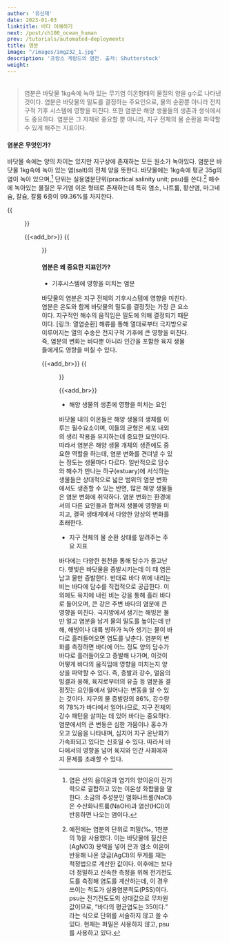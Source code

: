 ```yaml
---
author: '유신재'
date: 2023-01-03
linktitle: 바다 이해하기
next: /post/ch100_ocean_human
prev: /tutorials/automated-deployments
title: 염분
image: "/images/img232_1.jpg"
description: '프랑스 게랑드의 염전. 출처: Shutterstock'
weight: 
---
```


######     
> 염분은 바닷물 1kg속에 녹아 있는 무기염 이온형태의 물질의 양을 g수로 나타낸 것이다.
> 염분은 바닷물의 밀도를 결정하는 주요인으로, 물의 순환뿐 아니라 전지구적 기후 시스템에 영향을 미친다. 또한 염분은 해양 생물들의 생존과 생식에서도 중요하다.
> 염분은 그 자체로 중요할 뿐 아니라, 지구 전체의 물 순환을 파악할 수 있게 해주는 지표이다. 

#### 염분은 무엇인가? 
바닷물 속에는 양의 차이는 있지만 지구상에 존재하는 모든 원소가 녹아있다. 염분은 바닷물 1kg속에 녹아 있는 염(salt)의 전체 양을 뜻한다. 바닷물에는 1kg속에 평균 35g의 염이 녹아 있으며,[^1] 단위는 실용염분단위(practical salinity unit; psu)를 쓴다.[^2] 해수에 녹아있는 물질은 무기염 이온 형태로 존재하는데 특히 염소, 나트륨, 황산염, 마그네슘, 칼슘, 칼륨 6종이 99.36%를 차지한다. 

{{<figure src="/images/img232_2.png" caption="해수를 구성하는 염분 ⓒ 유채원">}}

{{<add_br>}}
{{<figure src="/images/img232_3.jpg" caption="사해는 수백만년 전 고립된 바다가 남은 염호이며, 염분이 330ppt로 이는 지구 평균의 10배에 해당한다. 사해의 물은 높은 염분 농도로 인해 밀도가 높으며, 이로 인해 사람의 신체는 위로 떠오르게 된다. 출처: Shutterstock">}}

#### 염분은 왜 중요한 지표인가?
- 기후시스템에 영향을 미치는 염분

바닷물의 염분은 지구 전체의 기후시스템에 영향을 미친다. 염분은 온도와 함께 바닷물의 밀도를 결정짓는 가장 큰 요소이다. 지구적인 해수의 움직임은 밀도에 의해 결정되기 때문이다. 
[링크: 열염순환] 해류를 통해 열대로부터 극지방으로 이루어지는 열의 수송은 전지구적 기후에 큰 영향을 미친다. 즉, 염분의 변화는 바다뿐 아니라 인간을 포함한 육지 생물들에게도 영향을 미칠 수 있다. 

{{<add_br>}}
{{<figure src="/images/img232_4.png" caption="해수의 염분 변화는 기후 시스템에 영향을 미친다. ⓒ 유채원">}}

{{<add_br>}}
- 해양 생물의 생존에 영향을 미치는 요인

바닷물 내의 이온들은 해양 생물의 생체를 이루는 필수요소이며, 이들의 균형은 세포 내외의 생리 작용을 유지하는데 중요한 요인이다. 따라서 염분은 해양 생물 개체의 생존에도 중요한 역할을 하는데, 염분 변화를 견뎌낼 수 있는 정도는 생물마다 다르다. 일반적으로 담수와 해수가 만나는 하구(estuary)에 서식하는 생물들은 상대적으로 넓은 범위의 염분 변화에서도 생존할 수 있는 반면, 많은 해양 생물들은 염분 변화에 취약하다. 염분 변화는 환경에서의 다른 요인들과 합쳐져 생물에 영향을 미치고, 결국 생태계에서 다양한 양상의 변화를 초래한다. 

- 지구 전체의 물 순환 상태를 알려주는 주요 지표

바다에는 다양한 원천을 통해 담수가 들고난다. 햇빛은 바닷물을 증발시키는데 이 때 염은 남고 물만 증발한다. 반대로 바다 위에 내리는 비는 바다에 담수를 직접적으로 공급한다. 이 외에도 육지에 내린 비는 강을 통해 흘러 바다로 들어오며, 큰 강은 주변 바다의 염분에 큰 영향을 미친다. 극지방에서 생기는 해빙은 물만 얼고 염분을 남겨 물의 밀도를 높이는데 반해, 해빙이나 대륙 빙하가 녹아 생기는 물이 바다로 흘러들어오면 염도를 낮춘다. 
염분의 변화를 측정하면 바다에 어느 정도 양의 담수가 바다로 흘러들어오고 증발해 나가며, 이것이 어떻게 바다의 움직임에 영향을 미치는지 양상을 파악할 수 있다. 즉, 증발과 강수, 얼음의 빙결과 융해, 육지로부터의 유출 등 염분을 결정짓는 요인들에서 일어나는 변동을 알 수 있는 것이다. 지구의 물 증발량의 86%, 강수량의 78%가 바다에서 일어나므로, 지구 전체의 강수 패턴을 살피는 데 있어 바다는 중요하다. 염분에서의 큰 변동은 심한 가뭄이나 홍수가 오고 있음을 나타내며, 심지어 지구 온난화가 가속화되고 있다는 신호일 수 있다. 따라서 바다에서의 영향을 넘어 육지와 인간 사회에까지 문제를 초래할 수 있다.


[^1]: 염은 산의 음이온과 염기의 양이온이 전기력으로 결합하고 있는 이온성 화합물을 말한다. 소금의 주성분인 염화나트륨(NaCl)은 수산화나트륨(NaOH)과 염산(HCl)이 반응하면 나오는 염이다. 

[^2]: 예전에는 염분의 단위로 퍼밀(‰, 1천분의 1)을 사용했다. 이는 바닷물에 질산은(AgNO3) 용액을 넣어 은과 염소 이온이 반응해 나온 앙금(AgCl)의 무게를 재는 적정법으로 계산한 값이다. 이후에는 보다 더 정밀하고 신속한 측정을 위해 전기전도도를 측정해 염도를 계산하는데, 이 경우 쓰이는 척도가 실용염분척도(PSS)이다. psu는 전기전도도의 상대값으로 무차원 값이므로, “바다의 평균염도는 35이다.” 라는 식으로 단위를 서술하지 않고 쓸 수 있다. 현재는 퍼밀은 사용하지 않고, psu를 사용하고 있다.